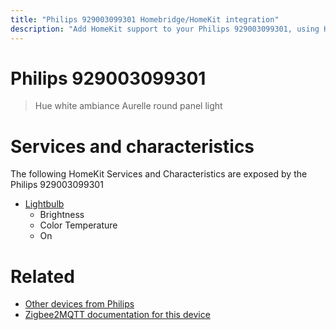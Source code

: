 ```yaml
---
title: "Philips 929003099301 Homebridge/HomeKit integration"
description: "Add HomeKit support to your Philips 929003099301, using Homebridge, Zigbee2MQTT and homebridge-z2m."
---
```

<!---
This file has been GENERATED using src/docgen/docgen.ts
DO NOT EDIT THIS FILE MANUALLY!
-->
# Philips 929003099301
> Hue white ambiance Aurelle round panel light


# Services and characteristics
The following HomeKit Services and Characteristics are exposed by
the Philips 929003099301

* [Lightbulb](../../light.md)
  * Brightness
  * Color Temperature
  * On


# Related
* [Other devices from Philips](../index.md#philips)
* [Zigbee2MQTT documentation for this device](https://www.zigbee2mqtt.io/devices/929003099301.html)